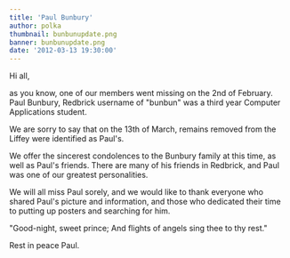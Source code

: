 ```yaml
---
title: 'Paul Bunbury'
author: polka
thumbnail: bunbunupdate.png
banner: bunbunupdate.png
date: '2012-03-13 19:30:00'
---
```

Hi all,  

as you know, one of our members went missing on the 2nd of February. Paul Bunbury, Redbrick username of "bunbun" was a third year Computer Applications student.  

We are sorry to say that on the 13th of March, remains removed from the Liffey were identified as Paul's.
 <!-- more -->

We offer the sincerest condolences to the Bunbury family at this time, as well as Paul's friends. There are many of his friends in Redbrick, and Paul was one of our greatest personalities.

We will all miss Paul sorely, and we would like to thank everyone who shared Paul's picture and information, and those who dedicated their time to putting up posters and searching for him.

"Good-night, sweet prince; And flights of angels sing thee to thy rest."

Rest in peace Paul.
